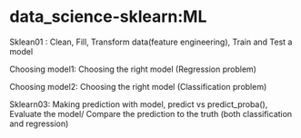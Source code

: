 # data_science-sklearn:ML

Sklean01 : Clean, Fill, Transform data(feature engineering), Train and Test a model

Choosing model1: Choosing the right model (Regression problem)

Choosing model2: Choosing the right model (Classification problem)

Sklearn03: Making prediction with model, predict vs predict_proba(), Evaluate the model/ Compare the prediction to the truth (both classification and regression)
